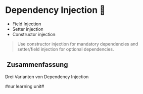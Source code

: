 
# Dependency Injection 💉

- Field Injection
- Setter injection
- Constructor injection

> Use constructor injection for mandatory dependencies and setter/field injection for optional dependencies. 

##  Zusammenfassung
Drei Varianten von Dependency Injection



#nur learning unit#